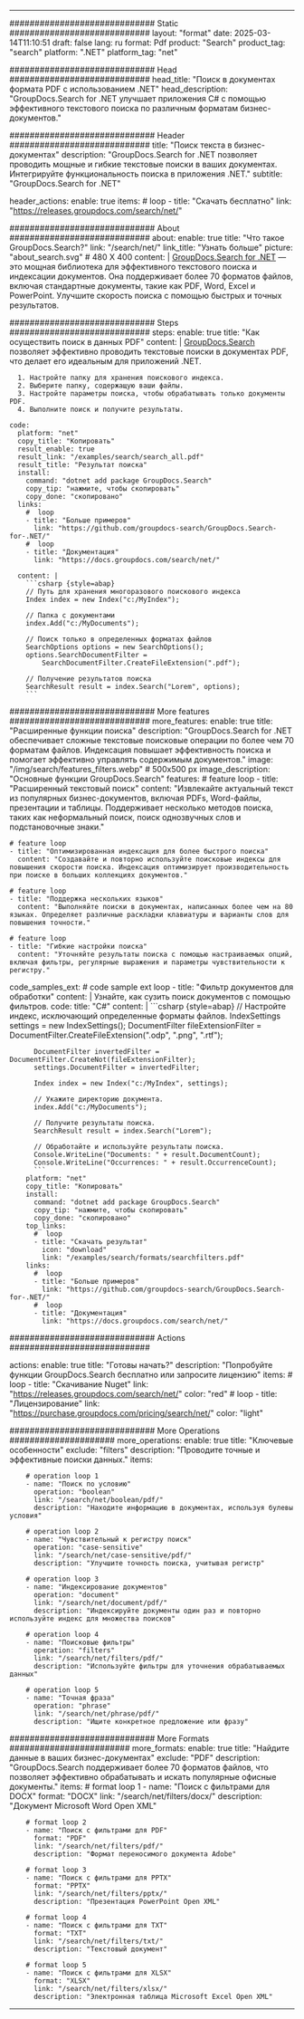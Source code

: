 
---
############################# Static ############################
layout: "format"
date:  2025-03-14T11:10:51
draft: false
lang: ru
format: Pdf
product: "Search"
product_tag: "search"
platform: ".NET"
platform_tag: "net"

############################# Head ############################
head_title: "Поиск в документах формата PDF с использованием .NET"
head_description: "GroupDocs.Search for .NET улучшает приложения C# с помощью эффективного текстового поиска по различным форматам бизнес-документов."

############################# Header ############################
title: "Поиск текста в бизнес-документах" 
description: "GroupDocs.Search for .NET позволяет проводить мощные и гибкие текстовые поиски в ваших документах. Интегрируйте функциональность поиска в приложения .NET."
subtitle: "GroupDocs.Search for .NET" 

header_actions:
  enable: true
  items:
    #  loop
    - title: "Скачать бесплатно"
      link: "https://releases.groupdocs.com/search/net/"
      
############################# About ############################
about:
    enable: true
    title: "Что такое GroupDocs.Search?"
    link: "/search/net/"
    link_title: "Узнать больше"
    picture: "about_search.svg" # 480 X 400
    content: |
       [GroupDocs.Search for .NET](/search/net/) — это мощная библиотека для эффективного текстового поиска и индексации документов. Она поддерживает более 70 форматов файлов, включая стандартные документы, такие как PDF, Word, Excel и PowerPoint. Улучшите скорость поиска с помощью быстрых и точных результатов.

############################# Steps ############################
steps:
    enable: true
    title: "Как осуществить поиск в данных PDF"
    content: |
      [GroupDocs.Search](/search/net/) позволяет эффективно проводить текстовые поиски в документах PDF, что делает его идеальным для приложений .NET.
      
      1. Настройте папку для хранения поискового индекса.
      2. Выберите папку, содержащую ваши файлы.
      3. Настройте параметры поиска, чтобы обрабатывать только документы PDF.
      4. Выполните поиск и получите результаты.
   
    code:
      platform: "net"
      copy_title: "Копировать"
      result_enable: true
      result_link: "/examples/search/search_all.pdf"
      result_title: "Результат поиска"
      install:
        command: "dotnet add package GroupDocs.Search"
        copy_tip: "нажмите, чтобы скопировать"
        copy_done: "скопировано"
      links:
        #  loop
        - title: "Больше примеров"
          link: "https://github.com/groupdocs-search/GroupDocs.Search-for-.NET/"
        #  loop
        - title: "Документация"
          link: "https://docs.groupdocs.com/search/net/"
          
      content: |
        ```csharp {style=abap}
        // Путь для хранения многоразового поискового индекса
        Index index = new Index("c:/MyIndex");

        // Папка с документами
        index.Add("c:/MyDocuments");

        // Поиск только в определенных форматах файлов
        SearchOptions options = new SearchOptions();
        options.SearchDocumentFilter = 
            SearchDocumentFilter.CreateFileExtension(".pdf");

        // Получение результатов поиска
        SearchResult result = index.Search("Lorem", options);
        ```            

############################# More features ############################
more_features:
  enable: true
  title: "Расширенные функции поиска"
  description: "GroupDocs.Search for .NET обеспечивает сложные текстовые поисковые операции по более чем 70 форматам файлов. Индексация повышает эффективность поиска и помогает эффективно управлять содержимым документов."
  image: "/img/search/features_filters.webp" # 500x500 px
  image_description: "Основные функции GroupDocs.Search"
  features:
    # feature loop
    - title: "Расширенный текстовый поиск"
      content: "Извлекайте актуальный текст из популярных бизнес-документов, включая PDFs, Word-файлы, презентации и таблицы. Поддерживает несколько методов поиска, таких как неформальный поиск, поиск однозвучных слов и подстановочные знаки."

    # feature loop
    - title: "Оптимизированная индексация для более быстрого поиска"
      content: "Создавайте и повторно используйте поисковые индексы для повышения скорости поиска. Индексация оптимизирует производительность при поиске в больших коллекциях документов."

    # feature loop
    - title: "Поддержка нескольких языков"
      content: "Выполняйте поиски в документах, написанных более чем на 80 языках. Определяет различные раскладки клавиатуры и варианты слов для повышения точности."

    # feature loop
    - title: "Гибкие настройки поиска"
      content: "Уточняйте результаты поиска с помощью настраиваемых опций, включая фильтры, регулярные выражения и параметры чувствительности к регистру."
      
  code_samples_ext:
    # code sample ext loop
    - title: "Фильтр документов для обработки"
      content: |
        Узнайте, как сузить поиск документов с помощью фильтров.
      code:
        title: "C#"
        content: |
          ```csharp {style=abap}
          // Настройте индекс, исключающий определенные форматы файлов.
          IndexSettings settings = new IndexSettings();
          DocumentFilter fileExtensionFilter = 
            DocumentFilter.CreateFileExtension(".odp", ".png", ".rtf");

          DocumentFilter invertedFilter = DocumentFilter.CreateNot(fileExtensionFilter);
          settings.DocumentFilter = invertedFilter;

          Index index = new Index("c:/MyIndex", settings);
              
          // Укажите директорию документа.
          index.Add("c:/MyDocuments");

          // Получите результаты поиска.
          SearchResult result = index.Search("Lorem");
          
          // Обработайте и используйте результаты поиска.
          Console.WriteLine("Documents: " + result.DocumentCount);
          Console.WriteLine("Occurrences: " + result.OccurrenceCount);
          ```
        platform: "net"
        copy_title: "Копировать"
        install:
          command: "dotnet add package GroupDocs.Search"
          copy_tip: "нажмите, чтобы скопировать"
          copy_done: "скопировано"
        top_links:
          #  loop
          - title: "Скачать результат"
            icon: "download"
            link: "/examples/search/formats/searchfilters.pdf"
        links:
          #  loop
          - title: "Больше примеров"
            link: "https://github.com/groupdocs-search/GroupDocs.Search-for-.NET/"
          #  loop
          - title: "Документация"
            link: "https://docs.groupdocs.com/search/net/"
            

            


############################# Actions ############################

actions:
  enable: true
  title: "Готовы начать?"
  description: "Попробуйте функции GroupDocs.Search бесплатно или запросите лицензию"
  items:
    #  loop
    - title: "Скачивание Nuget"
      link: "https://releases.groupdocs.com/search/net/"
      color: "red"
        #  loop
    - title: "Лицензирование"
      link: "https://purchase.groupdocs.com/pricing/search/net/"
      color: "light"


############################# More Operations #####################
more_operations:
    enable: true
    title: "Ключевые особенности"
    exclude: "filters"
    description: "Проводите точные и эффективные поиски данных."
    items: 
          
        # operation loop 1
        - name: "Поиск по условию"
          operation: "boolean"
          link: "/search/net/boolean/pdf/"
          description: "Находите информацию в документах, используя булевы условия"

        # operation loop 2
        - name: "Чувствительный к регистру поиск"
          operation: "case-sensitive"
          link: "/search/net/case-sensitive/pdf/"
          description: "Улучшите точность поиска, учитывая регистр"

        # operation loop 3
        - name: "Индексирование документов"
          operation: "document"
          link: "/search/net/document/pdf/"
          description: "Индексируйте документы один раз и повторно используйте индекс для множества поисков"

        # operation loop 4
        - name: "Поисковые фильтры"
          operation: "filters"
          link: "/search/net/filters/pdf/"
          description: "Используйте фильтры для уточнения обрабатываемых данных"

        # operation loop 5
        - name: "Точная фраза"
          operation: "phrase"
          link: "/search/net/phrase/pdf/"
          description: "Ищите конкретное предложение или фразу"
          
        
          
############################# More Formats ########################
more_formats:
    enable: true
    title: "Найдите данные в ваших бизнес-документах"
    exclude: "PDF"
    description: "GroupDocs.Search поддерживает более 70 форматов файлов, что позволяет эффективно обрабатывать и искать популярные офисные документы."
    items: 
        # format loop 1
        - name: "Поиск с фильтрами для DOCX"
          format: "DOCX"
          link: "/search/net/filters/docx/"
          description: "Документ Microsoft Word Open XML"
          
        # format loop 2
        - name: "Поиск с фильтрами для PDF"
          format: "PDF"
          link: "/search/net/filters/pdf/"
          description: "Формат переносимого документа Adobe"
          
        # format loop 3
        - name: "Поиск с фильтрами для PPTX"
          format: "PPTX"
          link: "/search/net/filters/pptx/"
          description: "Презентация PowerPoint Open XML"

        # format loop 4
        - name: "Поиск с фильтрами для TXT"
          format: "TXT"
          link: "/search/net/filters/txt/"
          description: "Текстовый документ"
          
        # format loop 5
        - name: "Поиск с фильтрами для XLSX"
          format: "XLSX"
          link: "/search/net/filters/xlsx/"
          description: "Электронная таблица Microsoft Excel Open XML"
  

---